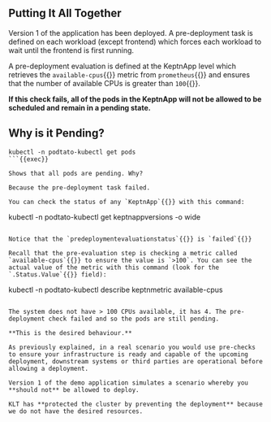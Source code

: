 ## Putting It All Together

Version 1 of the application has been deployed. A pre-deployment task is defined on each workload (except frontend) which forces each workload to wait until the frontend is first running.

A pre-deployment evaluation is defined at the KeptnApp level which retrieves the `available-cpus`{{}} metric from `prometheus`{{}} and ensures that the number of available CPUs is greater than `100`{{}}.

**If this check fails, all of the pods in the KeptnApp will not be allowed to be scheduled and remain in a pending state.**

## Why is it Pending?

```
kubectl -n podtato-kubectl get pods
```{{exec}}

Shows that all pods are pending. Why?

Because the pre-deployment task failed. 

You can check the status of any `KeptnApp`{{}} with this command:

```
kubectl -n podtato-kubectl get keptnappversions -o wide
```{{exec}}

Notice that the `predeploymentevaluationstatus`{{}} is `failed`{{}}

Recall that the pre-evaluation step is checking a metric called `available-cpus`{{}} to ensure the value is `>100`. You can see the actual value of the metric with this command (look for the `.Status.Value`{{}} field):

```
kubectl -n podtato-kubectl describe keptnmetric available-cpus
```{{exec}}

The system does not have > 100 CPUs available, it has 4. The pre-deployment check failed and so the pods are still pending.

**This is the desired behaviour.**

As previously explained, in a real scenario you would use pre-checks to ensure your infrastructure is ready and capable of the upcoming deployment, downstream systems or third parties are operational before allowing a deployment.

Version 1 of the demo application simulates a scenario whereby you **should not** be allowed to deploy.

KLT has **protected the cluster by preventing the deployment** because we do not have the desired resources.
